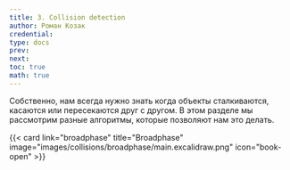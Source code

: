 ```yaml
---
title: 3. Collision detection
author: Роман Козак
credential:
type: docs
prev: 
next: 
toc: true
math: true
---
```


Собственно, нам всегда нужно знать когда объекты сталкиваются, касаются или пересекаются друг с другом. В этом разделе мы рассмотрим разные алгоритмы, которые позволяют нам это делать.

<p></p>
<div class="not-prose">
<div class="container">
<div class="row">
  <div class="col" style="margin-top: 3%;">
  {{< card link="broadphase" title="Broadphase" image="images/collisions/broadphase/main.excalidraw.png" icon="book-open" >}}
  </div>
 
</div>
</div>

